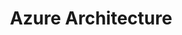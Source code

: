 ---
title: "Azure Architecture"
description: "Content that covers topics about Microsoft Azure Architecture."
slug: "auzre"
image: "thumbnail-small.png"
style:
    background: "#0072C6"
    color: "#fff"
---